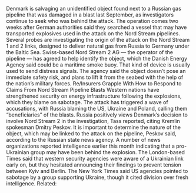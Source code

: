 Denmark is salvaging an unidentified object found next to a Russian gas pipeline that was damaged in a blast last September, as investigators continue to seek who was behind the attack.
The operation comes two weeks after German authorities said they searched a vessel that may have transported explosives used in the attack on the Nord Stream pipelines. Several probes are investigating the origin of the attack on the Nord Stream 1 and 2 links, designed to deliver natural gas from Russia to Germany under the Baltic Sea.
Swiss-based Nord Stream 2 AG — the operator of the pipeline — has agreed to help identify the object, which the Danish Energy Agency said could be a maritime smoke buoy. That kind of device is usually used to send distress signals. The agency said the object doesn’t pose an immediate safety risk, and plans to lift it from the seabed with the help of the nation’s military forces.
Re/Insurers Grapple With How to Respond to Claims From Nord Stream Pipeline Blasts
Western nations have strengthened security on energy infrastructure following the explosions, which they blame on sabotage. The attack has triggered a wave of accusations, with Russia blaming the US, Ukraine and Poland, calling them “beneficiaries” of the blasts.
Russia positively views Denmark’s decision to involve Nord Stream 2 in the investigation, Tass reported, citing Kremlin spokesman Dmitry Peskov. It is important to determine the nature of the object, which may be linked to the attack on the pipeline, Peskov said, according to the Russian state news agency.
A number of news organizations reported intelligence earlier this month indicating that a pro-Ukrainian group may have been behind the explosion.
The London-based Times said that western security agencies were aware of a Ukrainian link early on, but they hesitated announcing their findings to prevent tension between Kyiv and Berlin. The New York Times said US agencies pointed to sabotage by a group supporting Ukraine, though it cited division over fresh intelligence.
Related: